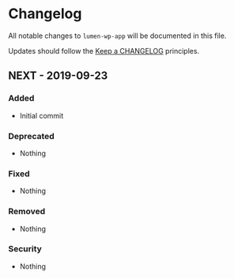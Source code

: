 # Changelog

All notable changes to `lumen-wp-app` will be documented in this file.

Updates should follow the [Keep a CHANGELOG](http://keepachangelog.com/) principles.

## NEXT - 2019-09-23

### Added
- Initial commit

### Deprecated
- Nothing

### Fixed
- Nothing

### Removed
- Nothing

### Security
- Nothing
